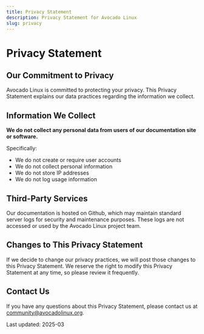 ```yaml
---
title: Privacy Statement
description: Privacy Statement for Avocado Linux
slug: privacy
---
```


# Privacy Statement

## Our Commitment to Privacy

Avocado Linux is committed to protecting your privacy. This Privacy Statement explains our data practices regarding the information we collect.

## Information We Collect

**We do not collect any personal data from users of our documentation site or software.**

Specifically:
- We do not create or require user accounts
- We do not collect personal information
- We do not store IP addresses
- We do not log usage information

## Third-Party Services

Our documentation is hosted on Github, which may maintain standard server logs for security and maintenance purposes. These logs are not accessed or used by the Avocado Linux project team.

## Changes to This Privacy Statement

If we decide to change our privacy practices, we will post those changes to this Privacy Statement. We reserve the right to modify this Privacy Statement at any time, so please review it frequently.

## Contact Us

If you have any questions about this Privacy Statement, please contact us at community@avocadolinux.org.

Last updated: 2025-03